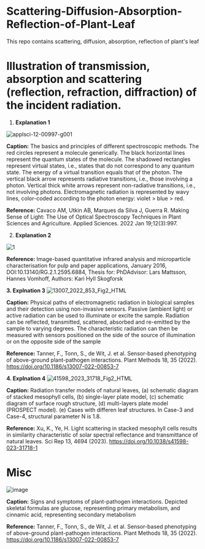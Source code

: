 # Scattering-Diffusion-Absorption-Reflection-of-Plant-Leaf
This repo contains scattering, diffusion, absorption, reflection of plant's leaf


# Illustration of transmission, absorption and scattering (reflection, refraction, diffraction) of the incident radiation.

1. **Explanation 1**

![applsci-12-00997-g001](https://github.com/ParthaPRay/Scattering-Diffusion-Absorption-Reflection-of-Plant-Leaf/assets/1689639/b4d0db88-3449-4b06-b814-6c73d2132531)

**Caption:** The basics and principles of different spectroscopic methods. The red circles represent a molecule generically. The black horizontal lines represent the quantum states of the molecule. The shadowed rectangles represent virtual states, i.e., states that do not correspond to any quantum state. The energy of a virtual transition equals that of the photon. The vertical black arrow represents radiative transitions, i.e., those involving a photon. Vertical thick white arrows represent non-radiative transitions, i.e., not involving photons. Electromagnetic radiation is represented by wavy lines, color-coded according to the photon energy: violet > blue > red.

 
**Reference:** Cavaco AM, Utkin AB, Marques da Silva J, Guerra R. Making Sense of Light: The Use of Optical Spectroscopy Techniques in Plant Sciences and Agriculture. Applied Sciences. 2022 Jan 19;12(3):997.

2. **Explanation 2**
   
![1](https://github.com/ParthaPRay/Scattering-Diffusion-Absorption-Reflection-of-Plant-Leaf/assets/1689639/32a44143-e751-4245-916a-810a588a9563)

**Reference:** Image-based quantitative infrared analysis and microparticle characterisation for pulp and paper applications, January 2016, DOI:10.13140/RG.2.1.2595.6884, Thesis for: PhDAdvisor: Lars Mattsson, Hannes Vomhoff, Authors: Kari Hyll Skogforsk


**3. Explnation 3**
![13007_2022_853_Fig2_HTML](https://github.com/ParthaPRay/Scattering-Diffusion-Absorption-Reflection-of-Plant-Leaf/assets/1689639/8e8c6b39-d743-47b5-8942-1a19ca0f9b51)

**Caption:** Physical paths of electromagnetic radiation in biological samples and their detection using non-invasive sensors. Passive (ambient light) or active radiation can be used to illuminate or excite the sample. Radiation can be reflected, transmitted, scattered, absorbed and re-emitted by the sample to varying degrees. The characteristic radiation can then be measured with sensors positioned on the side of the source of illumination or on the opposite side of the sample

**Reference:** Tanner, F., Tonn, S., de Wit, J. et al. Sensor-based phenotyping of above-ground plant-pathogen interactions. Plant Methods 18, 35 (2022). https://doi.org/10.1186/s13007-022-00853-7


**4. Explnation 4**
![41598_2023_31718_Fig2_HTML](https://github.com/ParthaPRay/Scattering-Diffusion-Absorption-Reflection-of-Plant-Leaf/assets/1689639/1f8e60b3-d5e1-489e-b96d-3929ec31b097)

**Caption:** Radiation transfer models of natural leaves, (a) schematic diagram of stacked mesophyll cells,
(b) single-layer plate model, (c) schematic diagram of surface rough structure, (d) multi-layers plate model
(PROSPECT model). (e) Cases with differen leaf structures. In Case-3 and Case-4, structural parameter N is 1.8.


**Reference:** Xu, K., Ye, H. Light scattering in stacked mesophyll cells results in similarity characteristic of solar spectral reflectance and transmittance of natural leaves. Sci Rep 13, 4694 (2023). https://doi.org/10.1038/s41598-023-31718-1


# Misc

![image](https://github.com/ParthaPRay/Scattering-Diffusion-Absorption-Reflection-of-Plant-Leaf/assets/1689639/df4defbc-4aab-4e0c-8c05-45cd4f79f701)

**Caption:** Signs and symptoms of plant-pathogen interactions. Depicted skeletal formulas are glucose, representing primary metabolism, and cinnamic acid, representing secondary metabolism

**Reference:** Tanner, F., Tonn, S., de Wit, J. et al. Sensor-based phenotyping of above-ground plant-pathogen interactions. Plant Methods 18, 35 (2022). https://doi.org/10.1186/s13007-022-00853-7
